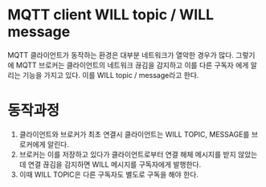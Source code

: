 # MQTT client WILL topic / WILL message
MQTT 클라이언트가 동작하는 환경은 대부분 네트워크가 열악한 경우가 많다.
그렇기에 MQTT 브로커는 클라이언트의 네트워크 끊김을 감지하고 이를 다른 구독자 에게 알리는 기능을 가지고 있다.
이를 WILL topic / message라고 한다.

# 동작과정
1. 클라이언트와 브로커가 최초 연결시 클라이언트는 WILL TOPIC, MESSAGE를 브로커에게 알린다.
2. 브로커는 이를 저장하고 있다가 클라이언트로부터 연결 해체 메시지를 받지 않았는데 연결 끊김을 감지하면 WILL 메시지를 구독자에게 발행한다.
3. 이때 WILL TOPIC은 다른 구독자도 별도로 구독을 해야 한다.

